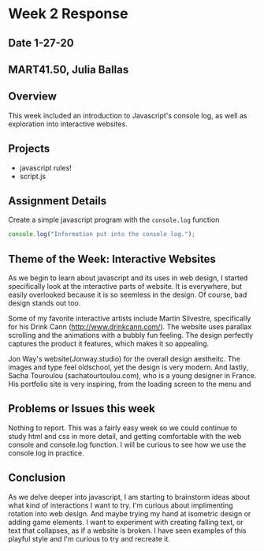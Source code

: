# Week 2 Response
## Date 1-27-20
## MART41.50, Julia Ballas

## Overview

This week included an introduction to Javascript's console log, as well as exploration into interactive websites.

## Projects

- javascript rules!
- script.js


## Assignment Details
Create a simple javascript program with the `console.log` function
```js
console.log("Information put into the console log.");
```

## Theme of the Week: Interactive Websites
As we begin to learn about javascript and its uses in web design, I started specifically look at the interactive parts of website. It is everywhere, but easily overlooked because it is so seemless in the design. Of course, bad design stands out too.

Some of my favorite interactive artists include Martin Silvestre, specifically for his Drink Cann (http://www.drinkcann.com/). The website uses parallax scrolling and the animations with a  bubbly fun feeling. The design perfectly captures the product it features, which makes it so appealing.

Jon Way's website(Jonway.studio) for the overall design aestheitc. The images and type feel oldschool, yet the design is very modern. And lastly, Sacha Touroulou (sachatourtoulou.com), who is a young designer in France. His portfolio site is very inspiring, from the loading screen to the menu and

## Problems or Issues this week
Nothing to report. This was a fairly easy week so we could continue to study html and css in more detail, and getting comfortable with the web console and console.log function. I will be curious to see how we use the console.log in practice.

## Conclusion
As we delve deeper into javascript, I am starting to brainstorm ideas about what kind of interactions I want to try. I'm curious about implimenting rotation into web design. And maybe trying my hand at isometric design or adding game elements. I want to experiment with creating falling text, or text that collapses, as if a website is broken. I have seen examples of this playful style and I'm curious to try and recreate it.
